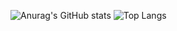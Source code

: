 ![Anurag's GitHub stats](https://github-readme-stats.vercel.app/api?username=IckyTheBiggy)
![Top Langs](https://github-readme-stats.vercel.app/api/top-langs/?username=IckyTheBiggy&hide=html,shell,shaderlab,roff,scheme,css,scss)
